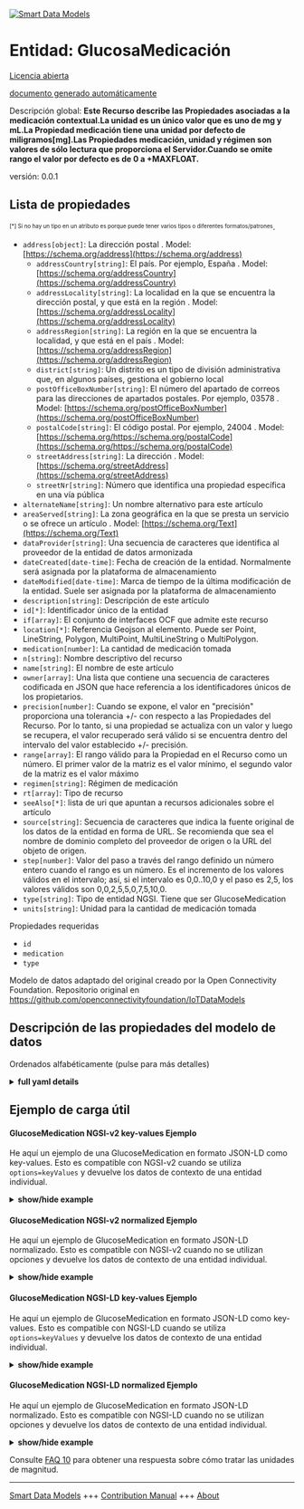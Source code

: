 <!-- 10-Header -->  
[![Smart Data Models](https://smartdatamodels.org/wp-content/uploads/2022/01/SmartDataModels_logo.png "Logo")](https://smartdatamodels.org)  
Entidad: GlucosaMedicación  
==========================<!-- /10-Header -->  
<!-- 15-License -->  
[Licencia abierta](https://github.com/smart-data-models//dataModel.OCF/blob/master/GlucoseMedication/LICENSE.md)  
[documento generado automáticamente](https://docs.google.com/presentation/d/e/2PACX-1vTs-Ng5dIAwkg91oTTUdt8ua7woBXhPnwavZ0FxgR8BsAI_Ek3C5q97Nd94HS8KhP-r_quD4H0fgyt3/pub?start=false&loop=false&delayms=3000#slide=id.gb715ace035_0_60)  
<!-- /15-License -->  
<!-- 20-Description -->  
Descripción global: **Este Recurso describe las Propiedades asociadas a la medicación contextual.La unidad es un único valor que es uno de mg y mL.La Propiedad medicación tiene una unidad por defecto de miligramos[mg].Las Propiedades medicación, unidad y régimen son valores de sólo lectura que proporciona el Servidor.Cuando se omite rango el valor por defecto es de 0 a +MAXFLOAT.**  
versión: 0.0.1  
<!-- /20-Description -->  
<!-- 30-PropertiesList -->  

## Lista de propiedades  

<sup><sub>[*] Si no hay un tipo en un atributo es porque puede tener varios tipos o diferentes formatos/patrones</sub></sup>.  
- `address[object]`: La dirección postal  . Model: [https://schema.org/address](https://schema.org/address)	- `addressCountry[string]`: El país. Por ejemplo, España  . Model: [https://schema.org/addressCountry](https://schema.org/addressCountry)  
	- `addressLocality[string]`: La localidad en la que se encuentra la dirección postal, y que está en la región  . Model: [https://schema.org/addressLocality](https://schema.org/addressLocality)  
	- `addressRegion[string]`: La región en la que se encuentra la localidad, y que está en el país  . Model: [https://schema.org/addressRegion](https://schema.org/addressRegion)  
	- `district[string]`: Un distrito es un tipo de división administrativa que, en algunos países, gestiona el gobierno local    
	- `postOfficeBoxNumber[string]`: El número del apartado de correos para las direcciones de apartados postales. Por ejemplo, 03578  . Model: [https://schema.org/postOfficeBoxNumber](https://schema.org/postOfficeBoxNumber)  
	- `postalCode[string]`: El código postal. Por ejemplo, 24004  . Model: [https://schema.org/https://schema.org/postalCode](https://schema.org/https://schema.org/postalCode)  
	- `streetAddress[string]`: La dirección  . Model: [https://schema.org/streetAddress](https://schema.org/streetAddress)  
	- `streetNr[string]`: Número que identifica una propiedad específica en una vía pública    
- `alternateName[string]`: Un nombre alternativo para este artículo  - `areaServed[string]`: La zona geográfica en la que se presta un servicio o se ofrece un artículo  . Model: [https://schema.org/Text](https://schema.org/Text)- `dataProvider[string]`: Una secuencia de caracteres que identifica al proveedor de la entidad de datos armonizada  - `dateCreated[date-time]`: Fecha de creación de la entidad. Normalmente será asignada por la plataforma de almacenamiento  - `dateModified[date-time]`: Marca de tiempo de la última modificación de la entidad. Suele ser asignada por la plataforma de almacenamiento  - `description[string]`: Descripción de este artículo  - `id[*]`: Identificador único de la entidad  - `if[array]`: El conjunto de interfaces OCF que admite este recurso  - `location[*]`: Referencia Geojson al elemento. Puede ser Point, LineString, Polygon, MultiPoint, MultiLineString o MultiPolygon.  - `medication[number]`: La cantidad de medicación tomada  - `n[string]`: Nombre descriptivo del recurso  - `name[string]`: El nombre de este artículo  - `owner[array]`: Una lista que contiene una secuencia de caracteres codificada en JSON que hace referencia a los identificadores únicos de los propietarios.  - `precision[number]`: Cuando se expone, el valor en "precisión" proporciona una tolerancia +/- con respecto a las Propiedades del Recurso. Por lo tanto, si una propiedad se actualiza con un valor y luego se recupera, el valor recuperado será válido si se encuentra dentro del intervalo del valor establecido +/- precisión.  - `range[array]`: El rango válido para la Propiedad en el Recurso como un número. El primer valor de la matriz es el valor mínimo, el segundo valor de la matriz es el valor máximo  - `regimen[string]`: Régimen de medicación  - `rt[array]`: Tipo de recurso  - `seeAlso[*]`: lista de uri que apuntan a recursos adicionales sobre el artículo  - `source[string]`: Secuencia de caracteres que indica la fuente original de los datos de la entidad en forma de URL. Se recomienda que sea el nombre de dominio completo del proveedor de origen o la URL del objeto de origen.  - `step[number]`: Valor del paso a través del rango definido un número entero cuando el rango es un número.  Es el incremento de los valores válidos en el intervalo; así, si el intervalo es 0,0..10,0 y el paso es 2,5, los valores válidos son 0,0,2,5,5,0,7,5,10,0.  - `type[string]`: Tipo de entidad NGSI. Tiene que ser GlucoseMedication  - `units[string]`: Unidad para la cantidad de medicación tomada  <!-- /30-PropertiesList -->  
<!-- 35-RequiredProperties -->  
Propiedades requeridas  
- `id`  - `medication`  - `type`  <!-- /35-RequiredProperties -->  
<!-- 40-RequiredProperties -->  
Modelo de datos adaptado del original creado por la Open Connectivity Foundation. Repositorio original en https://github.com/openconnectivityfoundation/IoTDataModels  
<!-- /40-RequiredProperties -->  
<!-- 50-DataModelHeader -->  
## Descripción de las propiedades del modelo de datos  
Ordenados alfabéticamente (pulse para más detalles)  
<!-- /50-DataModelHeader -->  
<!-- 60-ModelYaml -->  
<details><summary><strong>full yaml details</strong></summary>    
```yaml  
GlucoseMedication:    
  description: 'This Resource describes the Properties associated with context medication.The unit is a single value that is one of mg and mL.The medication Property has a default unit of milligrams[mg].The medication, unit and regimen Properties are read-only values that are provided by the Server.When range is omitted the default is 0 to +MAXFLOAT.'    
  properties:    
    address:    
      description: The mailing address    
      properties:    
        addressCountry:    
          description: 'The country. For example, Spain'    
          type: string    
          x-ngsi:    
            model: https://schema.org/addressCountry    
            type: Property    
        addressLocality:    
          description: 'The locality in which the street address is, and which is in the region'    
          type: string    
          x-ngsi:    
            model: https://schema.org/addressLocality    
            type: Property    
        addressRegion:    
          description: 'The region in which the locality is, and which is in the country'    
          type: string    
          x-ngsi:    
            model: https://schema.org/addressRegion    
            type: Property    
        district:    
          description: 'A district is a type of administrative division that, in some countries, is managed by the local government'    
          type: string    
          x-ngsi:    
            type: Property    
        postOfficeBoxNumber:    
          description: 'The post office box number for PO box addresses. For example, 03578'    
          type: string    
          x-ngsi:    
            model: https://schema.org/postOfficeBoxNumber    
            type: Property    
        postalCode:    
          description: 'The postal code. For example, 24004'    
          type: string    
          x-ngsi:    
            model: https://schema.org/https://schema.org/postalCode    
            type: Property    
        streetAddress:    
          description: The street address    
          type: string    
          x-ngsi:    
            model: https://schema.org/streetAddress    
            type: Property    
        streetNr:    
          description: Number identifying a specific property on a public street    
          type: string    
          x-ngsi:    
            type: Property    
      type: object    
      x-ngsi:    
        model: https://schema.org/address    
        type: Property    
    alternateName:    
      description: An alternative name for this item    
      type: string    
      x-ngsi:    
        type: Property    
    areaServed:    
      description: The geographic area where a service or offered item is provided    
      type: string    
      x-ngsi:    
        model: https://schema.org/Text    
        type: Property    
    dataProvider:    
      description: A sequence of characters identifying the provider of the harmonised data entity    
      type: string    
      x-ngsi:    
        type: Property    
    dateCreated:    
      description: Entity creation timestamp. This will usually be allocated by the storage platform    
      format: date-time    
      type: string    
      x-ngsi:    
        type: Property    
    dateModified:    
      description: Timestamp of the last modification of the entity. This will usually be allocated by the storage platform    
      format: date-time    
      type: string    
      x-ngsi:    
        type: Property    
    description:    
      description: A description of this item    
      type: string    
      x-ngsi:    
        type: Property    
    id:    
      anyOf:    
        - description: Identifier format of any NGSI entity    
          maxLength: 256    
          minLength: 1    
          pattern: ^[\w\-\.\{\}\$\+\*\[\]`|~^@!,:\\]+$    
          type: string    
          x-ngsi:    
            type: Property    
        - description: Identifier format of any NGSI entity    
          format: uri    
          type: string    
          x-ngsi:    
            type: Property    
      description: Unique identifier of the entity    
      x-ngsi:    
        type: Property    
    if:    
      description: The OCF Interface set supported by this Resource    
      items:    
        enum:    
          - oic.if.s    
          - oic.if.baseline    
        maxLength: 64    
        type: string    
      minItems: 1    
      readOnly: true    
      type: array    
      uniqueItems: true    
      x-ngsi:    
        type: Property    
    location:    
      description: 'Geojson reference to the item. It can be Point, LineString, Polygon, MultiPoint, MultiLineString or MultiPolygon'    
      oneOf:    
        - description: Geojson reference to the item. Point    
          properties:    
            bbox:    
              items:    
                type: number    
              minItems: 4    
              type: array    
            coordinates:    
              items:    
                type: number    
              minItems: 2    
              type: array    
            type:    
              enum:    
                - Point    
              type: string    
          required:    
            - type    
            - coordinates    
          title: GeoJSON Point    
          type: object    
          x-ngsi:    
            type: GeoProperty    
        - description: Geojson reference to the item. LineString    
          properties:    
            bbox:    
              items:    
                type: number    
              minItems: 4    
              type: array    
            coordinates:    
              items:    
                items:    
                  type: number    
                minItems: 2    
                type: array    
              minItems: 2    
              type: array    
            type:    
              enum:    
                - LineString    
              type: string    
          required:    
            - type    
            - coordinates    
          title: GeoJSON LineString    
          type: object    
          x-ngsi:    
            type: GeoProperty    
        - description: Geojson reference to the item. Polygon    
          properties:    
            bbox:    
              items:    
                type: number    
              minItems: 4    
              type: array    
            coordinates:    
              items:    
                items:    
                  items:    
                    type: number    
                  minItems: 2    
                  type: array    
                minItems: 4    
                type: array    
              type: array    
            type:    
              enum:    
                - Polygon    
              type: string    
          required:    
            - type    
            - coordinates    
          title: GeoJSON Polygon    
          type: object    
          x-ngsi:    
            type: GeoProperty    
        - description: Geojson reference to the item. MultiPoint    
          properties:    
            bbox:    
              items:    
                type: number    
              minItems: 4    
              type: array    
            coordinates:    
              items:    
                items:    
                  type: number    
                minItems: 2    
                type: array    
              type: array    
            type:    
              enum:    
                - MultiPoint    
              type: string    
          required:    
            - type    
            - coordinates    
          title: GeoJSON MultiPoint    
          type: object    
          x-ngsi:    
            type: GeoProperty    
        - description: Geojson reference to the item. MultiLineString    
          properties:    
            bbox:    
              items:    
                type: number    
              minItems: 4    
              type: array    
            coordinates:    
              items:    
                items:    
                  items:    
                    type: number    
                  minItems: 2    
                  type: array    
                minItems: 2    
                type: array    
              type: array    
            type:    
              enum:    
                - MultiLineString    
              type: string    
          required:    
            - type    
            - coordinates    
          title: GeoJSON MultiLineString    
          type: object    
          x-ngsi:    
            type: GeoProperty    
        - description: Geojson reference to the item. MultiLineString    
          properties:    
            bbox:    
              items:    
                type: number    
              minItems: 4    
              type: array    
            coordinates:    
              items:    
                items:    
                  items:    
                    items:    
                      type: number    
                    minItems: 2    
                    type: array    
                  minItems: 4    
                  type: array    
                type: array    
              type: array    
            type:    
              enum:    
                - MultiPolygon    
              type: string    
          required:    
            - type    
            - coordinates    
          title: GeoJSON MultiPolygon    
          type: object    
          x-ngsi:    
            type: GeoProperty    
      x-ngsi:    
        type: GeoProperty    
    medication:    
      description: The amount of medication taken    
      minimum: 0.0    
      readOnly: true    
      type: number    
      x-ngsi:    
        type: Property    
    n:    
      description: Friendly name of the Resource    
      maxLength: 64    
      readOnly: true    
      type: string    
      x-ngsi:    
        type: Property    
    name:    
      description: The name of this item    
      type: string    
      x-ngsi:    
        type: Property    
    owner:    
      description: A List containing a JSON encoded sequence of characters referencing the unique Ids of the owner(s)    
      items:    
        anyOf:    
          - description: Identifier format of any NGSI entity    
            maxLength: 256    
            minLength: 1    
            pattern: ^[\w\-\.\{\}\$\+\*\[\]`|~^@!,:\\]+$    
            type: string    
            x-ngsi:    
              type: Property    
          - description: Identifier format of any NGSI entity    
            format: uri    
            type: string    
            x-ngsi:    
              type: Property    
        description: Unique identifier of the entity    
        x-ngsi:    
          type: Property    
      type: array    
      x-ngsi:    
        type: Property    
    precision:    
      description: 'When exposed the value in ''precision'' provides a +/- tolerance against the Properties in the Resource. Thus if a Property is UPDATED to a value and that Property then RETRIEVED, the RETRIEVED value is valid if in the range of the set value +/- precision'    
      readOnly: true    
      type: number    
      x-ngsi:    
        type: Property    
    range:    
      description: 'The valid range for the Property in the Resource as a number. The first value in the array is the minimum value, the second value in the array is the maximum value'    
      items:    
        type: number    
      maxItems: 2    
      minItems: 2    
      readOnly: true    
      type: array    
      x-ngsi:    
        type: Property    
    regimen:    
      description: Medication regimen    
      enum:    
        - rapidacting    
        - shortacting    
        - intermediateacting    
        - longacting    
        - premix    
      readOnly: true    
      type: string    
      x-ngsi:    
        type: Property    
    rt:    
      description: Resource Type    
      items:    
        enum:    
          - oic.r.glucose.medication    
        maxLength: 64    
        type: string    
      minItems: 1    
      readOnly: true    
      type: array    
      uniqueItems: true    
      x-ngsi:    
        type: Property    
    seeAlso:    
      description: list of uri pointing to additional resources about the item    
      oneOf:    
        - items:    
            format: uri    
            type: string    
          minItems: 1    
          type: array    
        - format: uri    
          type: string    
      x-ngsi:    
        type: Property    
    source:    
      description: 'A sequence of characters giving the original source of the entity data as a URL. Recommended to be the fully qualified domain name of the source provider, or the URL to the source object'    
      type: string    
      x-ngsi:    
        type: Property    
    step:    
      description: 'Step value across the defined range an integer when the range is a number.  This is the increment for valid values across the range; so if range is 0.0..10.0 and step is 2.5 then valid values are 0.0,2.5,5.0,7.5,10.0'    
      readOnly: true    
      type: number    
      x-ngsi:    
        type: Property    
    type:    
      description: NGSI entity type. It has to be GlucoseMedication    
      enum:    
        - GlucoseMedication    
      type: string    
      x-ngsi:    
        type: Property    
    units:    
      default: mg    
      description: Unit for the amount of medication taken    
      enum:    
        - mg    
        - mL    
      readOnly: true    
      type: string    
      x-ngsi:    
        type: Property    
  required:    
    - medication    
    - id    
    - type    
  type: object    
  x-derived-from: https://raw.githubusercontent.com/openconnectivityfoundation/IoTDataModels/master/GlucoseMedicationResURI.swagger.json    
  x-disclaimer: 'Redistribution and use in source and binary forms, with or without modification, are permitted  provided that the license conditions are met. Copyleft (c) 2022 Contributors to Smart Data Models Program'    
  x-license-url: https://github.com/smart-data-models/dataModel.OCF/blob/master/GlucoseMedication/LICENSE.md    
  x-model-schema: https://smart-data-models.github.io/dataModel.OCF/GlucoseMedication/schema.json    
  x-model-tags: OCF    
  x-version: 0.0.1    
```  
</details>    
<!-- /60-ModelYaml -->  
<!-- 70-MiddleNotes -->  
<!-- /70-MiddleNotes -->  
<!-- 80-Examples -->  
## Ejemplo de carga útil  
#### GlucoseMedication NGSI-v2 key-values Ejemplo  
He aquí un ejemplo de una GlucoseMedication en formato JSON-LD como key-values. Esto es compatible con NGSI-v2 cuando se utiliza `options=keyValues` y devuelve los datos de contexto de una entidad individual.  
<details><summary><strong>show/hide example</strong></summary>    
```json  
{  
    "id": "urn:ngsi-ld:GlucoseMedication:id:NEQI:50808079",  
    "dateCreated": "2009-03-27T04:45:05Z",  
    "dateModified": "1983-03-09T12:43:58Z",  
    "source": "Weight she career focus bank out. New travel way t",  
    "name": "Other last treat population second year front. Soon grow bed south avoid past language.",  
    "alternateName": "The specific t",  
    "description": "But economic him. Several sense old around left finish. Road arm player sea total.",  
    "dataProvider": "Detail thank maybe may buy true. Middle I tough.",  
    "owner": [  
        "urn:ngsi-ld:GlucoseMedication:items:PRHR:49267004",  
        "urn:ngsi-ld:GlucoseMedication:items:SZGQ:19133090"  
    ],  
    "seeAlso": [  
        "urn:ngsi-ld:GlucoseMedication:items:TOOR:29217177"  
    ],  
    "location": {  
        "type": "Point",  
        "coordinates": [  
            -23.502069,  
            85.871226  
        ]  
    },  
    "address": {  
        "streetAddress": "Participant of",  
        "addressLocality": "Money sound consumer amount fund in",  
        "addressRegion": "Industry seven computer house. Fire newspaper medical shake loss pay. Easy instead instead item ask.",  
        "addressCountry": "Institution within follow institution. Far military find base current arrive peace. Knowledge charge budget eat.",  
        "postalCode": "Near charge year with drug official. Too guess stay where. We child market international.",  
        "postOfficeBoxNumber": "Conference west window physical best poor election. Type house suddenly table not often.",  
        "streetNr": "Source interview lawyer common. Everyone history have. Chance teach leg always total job body.",  
        "district": "Same study accept. Lay economic television fear politics message."  
    },  
    "areaServed": "You sort number family environment. Suddenly note third however prevent cup.",  
    "rt": [  
        "oic.r.glucose.medication"  
    ],  
    "regimen": "intermediateacting",  
    "medication": 76.5,  
    "units": "mL",  
    "range": [  
        235.4,  
        989.4  
    ],  
    "step": 346.9,  
    "precision": 341.5,  
    "n": "Best sister many discussion teach miss",  
    "if": [  
        "oic.if.baseline"  
    ],  
    "type": "GlucoseMedication"  
}  
```  
</details>  
#### GlucoseMedication NGSI-v2 normalized Ejemplo  
He aquí un ejemplo de GlucoseMedication en formato JSON-LD normalizado. Esto es compatible con NGSI-v2 cuando no se utilizan opciones y devuelve los datos de contexto de una entidad individual.  
<details><summary><strong>show/hide example</strong></summary>    
```json  
{  
    "id": "urn:ngsi-ld:GlucoseMedication:id:NEQI:50808079",  
    "dateCreated": {  
        "type": "DateTime",  
        "value": "2009-03-27T04:45:05Z"  
    },  
    "dateModified": {  
        "type": "DateTime",  
        "value": "1983-03-09T12:43:58Z"  
    },  
    "source": {  
        "type": "Text",  
        "value": "Weight she career focus bank out. New travel way t"  
    },  
    "name": {  
        "type": "Text",  
        "value": "Other last treat population second year front. Soon grow bed south avoid past language."  
    },  
    "alternateName": {  
        "type": "Text",  
        "value": "The specific t"  
    },  
    "description": {  
        "type": "Text",  
        "value": "But economic him. Several sense old around left finish. Road arm player sea total."  
    },  
    "dataProvider": {  
        "type": "Text",  
        "value": "Detail thank maybe may buy true. Middle I tough."  
    },  
    "owner": {  
        "type": "StructuredValue",  
        "value": [  
            "urn:ngsi-ld:GlucoseMedication:items:PRHR:49267004",  
            "urn:ngsi-ld:GlucoseMedication:items:SZGQ:19133090"  
        ]  
    },  
    "seeAlso": {  
        "type": "StructuredValue",  
        "value": [  
            "urn:ngsi-ld:GlucoseMedication:items:TOOR:29217177"  
        ]  
    },  
    "location": {  
        "type": "geo:json",  
        "value": {  
            "type": "Point",  
            "coordinates": [  
                -23.502069,  
                85.871226  
            ]  
        }  
    },  
    "address": {  
        "type": "StructuredValue",  
        "value": {  
            "streetAddress": "Participant of",  
            "addressLocality": "Money sound consumer amount fund in",  
            "addressRegion": "Industry seven computer house. Fire newspaper medical shake loss pay. Easy instead instead item ask.",  
            "addressCountry": "Institution within follow institution. Far military find base current arrive peace. Knowledge charge budget eat.",  
            "postalCode": "Near charge year with drug official. Too guess stay where. We child market international.",  
            "postOfficeBoxNumber": "Conference west window physical best poor election. Type house suddenly table not often.",  
            "streetNr": "Source interview lawyer common. Everyone history have. Chance teach leg always total job body.",  
            "district": "Same study accept. Lay economic television fear politics message."  
        }  
    },  
    "areaServed": {  
        "type": "Text",  
        "value": "You sort number family environment. Suddenly note third however prevent cup."  
    },  
    "rt": {  
        "type": "StructuredValue",  
        "value": [  
            "oic.r.glucose.medication"  
        ]  
    },  
    "regimen": {  
        "type": "Text",  
        "value": "intermediateacting"  
    },  
    "medication": {  
        "type": "Number",  
        "value": 76.5  
    },  
    "units": {  
        "type": "Text",  
        "value": "mL"  
    },  
    "range": {  
        "type": "StructuredValue",  
        "value": [  
            235.4,  
            989.4  
        ]  
    },  
    "step": {  
        "type": "Number",  
        "value": 346.9  
    },  
    "precision": {  
        "type": "Number",  
        "value": 341.5  
    },  
    "n": {  
        "type": "Text",  
        "value": "Best sister many discussion teach miss"  
    },  
    "if": {  
        "type": "StructuredValue",  
        "value": [  
            "oic.if.baseline"  
        ]  
    },  
    "type": "GlucoseMedication"  
}  
```  
</details>  
#### GlucoseMedication NGSI-LD key-values Ejemplo  
He aquí un ejemplo de GlucoseMedication en formato JSON-LD como key-values. Esto es compatible con NGSI-LD cuando se utiliza `options=keyValues` y devuelve los datos de contexto de una entidad individual.  
<details><summary><strong>show/hide example</strong></summary>    
```json  
{  
    "id": "urn:ngsi-ld:GlucoseMedication:id:NEQI:50808079",  
    "dateCreated": "2009-03-27T04:45:05Z",  
    "dateModified": "1983-03-09T12:43:58Z",  
    "source": "Weight she career focus bank out. New travel way t",  
    "name": "Other last treat population second year front. Soon grow bed south avoid past language.",  
    "alternateName": "The specific t",  
    "description": "But economic him. Several sense old around left finish. Road arm player sea total.",  
    "dataProvider": "Detail thank maybe may buy true. Middle I tough.",  
    "owner": [  
        "urn:ngsi-ld:GlucoseMedication:items:PRHR:49267004",  
        "urn:ngsi-ld:GlucoseMedication:items:SZGQ:19133090"  
    ],  
    "seeAlso": [  
        "urn:ngsi-ld:GlucoseMedication:items:TOOR:29217177"  
    ],  
    "location": {  
        "type": "Point",  
        "coordinates": [  
            -23.502069,  
            85.871226  
        ]  
    },  
    "address": {  
        "streetAddress": "Participant of",  
        "addressLocality": "Money sound consumer amount fund in",  
        "addressRegion": "Industry seven computer house. Fire newspaper medical shake loss pay. Easy instead instead item ask.",  
        "addressCountry": "Institution within follow institution. Far military find base current arrive peace. Knowledge charge budget eat.",  
        "postalCode": "Near charge year with drug official. Too guess stay where. We child market international.",  
        "postOfficeBoxNumber": "Conference west window physical best poor election. Type house suddenly table not often.",  
        "streetNr": "Source interview lawyer common. Everyone history have. Chance teach leg always total job body.",  
        "district": "Same study accept. Lay economic television fear politics message."  
    },  
    "areaServed": "You sort number family environment. Suddenly note third however prevent cup.",  
    "rt": [  
        "oic.r.glucose.medication"  
    ],  
    "regimen": "intermediateacting",  
    "medication": 76.5,  
    "units": "mL",  
    "range": [  
        235.4,  
        989.4  
    ],  
    "step": 346.9,  
    "precision": 341.5,  
    "n": "Best sister many discussion teach miss",  
    "if": [  
        "oic.if.baseline"  
    ],  
    "type": "GlucoseMedication",  
    "@context": [  
        "https://smartdatamodels.org/context.jsonld"  
    ]  
}  
```  
</details>  
#### GlucoseMedication NGSI-LD normalized Ejemplo  
He aquí un ejemplo de GlucoseMedication en formato JSON-LD normalizado. Esto es compatible con NGSI-LD cuando no se utilizan opciones y devuelve los datos de contexto de una entidad individual.  
<details><summary><strong>show/hide example</strong></summary>    
```json  
{  
    "id": "urn:ngsi-ld:GlucoseMedication:id:NEQI:50808079",  
    "dateCreated": {  
        "type": "Property",  
        "value": {  
            "@type": "DateTime",  
            "@value": "2009-03-27T04:45:05Z"  
        }  
    },  
    "dateModified": {  
        "type": "Property",  
        "value": {  
            "@type": "DateTime",  
            "@value": "1983-03-09T12:43:58Z"  
        }  
    },  
    "source": {  
        "type": "Property",  
        "value": "Weight she career focus bank out. New travel way t"  
    },  
    "name": {  
        "type": "Property",  
        "value": "Other last treat population second year front. Soon grow bed south avoid past language."  
    },  
    "alternateName": {  
        "type": "Property",  
        "value": "The specific t"  
    },  
    "description": {  
        "type": "Property",  
        "value": "But economic him. Several sense old around left finish. Road arm player sea total."  
    },  
    "dataProvider": {  
        "type": "Property",  
        "value": "Detail thank maybe may buy true. Middle I tough."  
    },  
    "owner": {  
        "type": "Property",  
        "value": [  
            "urn:ngsi-ld:GlucoseMedication:items:PRHR:49267004",  
            "urn:ngsi-ld:GlucoseMedication:items:SZGQ:19133090"  
        ]  
    },  
    "seeAlso": {  
        "type": "Property",  
        "value": [  
            "urn:ngsi-ld:GlucoseMedication:items:TOOR:29217177"  
        ]  
    },  
    "location": {  
        "type": "GeoProperty",  
        "value": {  
            "type": "Point",  
            "coordinates": [  
                -23.502069,  
                85.871226  
            ]  
        }  
    },  
    "address": {  
        "type": "Property",  
        "value": {  
            "streetAddress": "Participant of",  
            "addressLocality": "Money sound consumer amount fund in",  
            "addressRegion": "Industry seven computer house. Fire newspaper medical shake loss pay. Easy instead instead item ask.",  
            "addressCountry": "Institution within follow institution. Far military find base current arrive peace. Knowledge charge budget eat.",  
            "postalCode": "Near charge year with drug official. Too guess stay where. We child market international.",  
            "postOfficeBoxNumber": "Conference west window physical best poor election. Type house suddenly table not often.",  
            "streetNr": "Source interview lawyer common. Everyone history have. Chance teach leg always total job body.",  
            "district": "Same study accept. Lay economic television fear politics message."  
        }  
    },  
    "areaServed": {  
        "type": "Property",  
        "value": "You sort number family environment. Suddenly note third however prevent cup."  
    },  
    "rt": {  
        "type": "Property",  
        "value": [  
            "oic.r.glucose.medication"  
        ]  
    },  
    "regimen": {  
        "type": "Property",  
        "value": "intermediateacting"  
    },  
    "medication": {  
        "type": "Property",  
        "value": 76.5  
    },  
    "units": {  
        "type": "Property",  
        "value": "mL"  
    },  
    "range": {  
        "type": "Property",  
        "value": [  
            235.4,  
            989.4  
        ]  
    },  
    "step": {  
        "type": "Property",  
        "value": 346.9  
    },  
    "precision": {  
        "type": "Property",  
        "value": 341.5  
    },  
    "n": {  
        "type": "Property",  
        "value": "Best sister many discussion teach miss"  
    },  
    "if": {  
        "type": "Property",  
        "value": [  
            "oic.if.baseline"  
        ]  
    },  
    "type": "GlucoseMedication",  
    "@context": [  
        "https://smartdatamodels.org/context.jsonld"  
    ]  
}  
```  
</details><!-- /80-Examples -->  
<!-- 90-FooterNotes -->  
<!-- /90-FooterNotes -->  
<!-- 95-Units -->  
Consulte [FAQ 10](https://smartdatamodels.org/index.php/faqs/) para obtener una respuesta sobre cómo tratar las unidades de magnitud.  
<!-- /95-Units -->  
<!-- 97-LastFooter -->  
---  
[Smart Data Models](https://smartdatamodels.org) +++ [Contribution Manual](https://bit.ly/contribution_manual) +++ [About](https://bit.ly/Introduction_SDM)<!-- /97-LastFooter -->  
